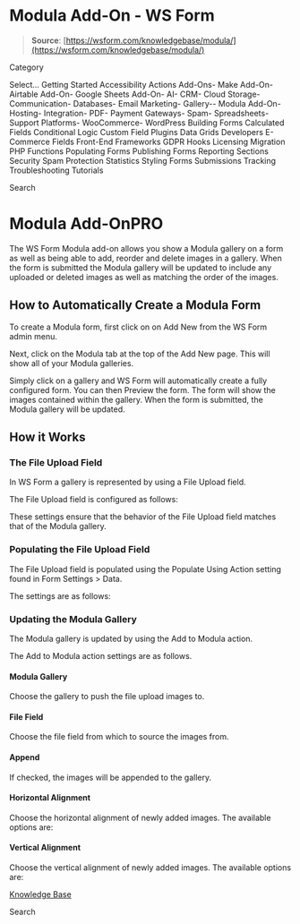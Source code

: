 # Modula Add-On - WS Form

> **Source**: [https://wsform.com/knowledgebase/modula/](https://wsform.com/knowledgebase/modula/)


Category

Select...
 Getting Started Accessibility Actions Add-Ons- Make Add-On- Airtable Add-On- Google Sheets Add-On- AI- CRM- Cloud Storage- Communication- Databases- Email Marketing- Gallery-- Modula Add-On- Hosting- Integration- PDF- Payment Gateways- Spam- Spreadsheets- Support Platforms- WooCommerce- WordPress Building Forms Calculated Fields Conditional Logic Custom Field Plugins Data Grids Developers E-Commerce Fields Front-End Frameworks GDPR Hooks Licensing Migration PHP Functions Populating Forms Publishing Forms Reporting Sections Security Spam Protection Statistics Styling Forms Submissions Tracking Troubleshooting Tutorials

Search

# Modula Add-OnPRO

The WS Form Modula add-on allows you show a Modula gallery on a form as well as being able to add, reorder and delete images in a gallery. When the form is submitted the Modula gallery will be updated to include any uploaded or deleted images as well as matching the order of the images.

## How to Automatically Create a Modula Form

To create a Modula form, first click on on Add New from the WS Form admin menu.

Next, click on the Modula tab at the top of the Add New page. This will show all of your Modula galleries.

Simply click on a gallery and WS Form will automatically create a fully configured form. You can then Preview the form. The form will show the images contained within the gallery. When the form is submitted, the Modula gallery will be updated.

## How it Works

### The File Upload Field

In WS Form a gallery is represented by using a File Upload field.

The File Upload field is configured as follows:

These settings ensure that the behavior of the File Upload field matches that of the Modula gallery.

### Populating the File Upload Field

The File Upload field is populated using the Populate Using Action setting found in Form Settings > Data.

The settings are as follows:

### Updating the Modula Gallery

The Modula gallery is updated by using the Add to Modula action.

The Add to Modula action settings are as follows.

#### Modula Gallery

Choose the gallery to push the file upload images to.

#### File Field

Choose the file field from which to source the images from.

#### Append

If checked, the images will be appended to the gallery.

#### Horizontal Alignment

Choose the horizontal alignment of newly added images. The available options are:

#### Vertical Alignment

Choose the vertical alignment of newly added images. The available options are:

 

[Knowledge Base](https://wsform.com/knowledgebase/)

Search

